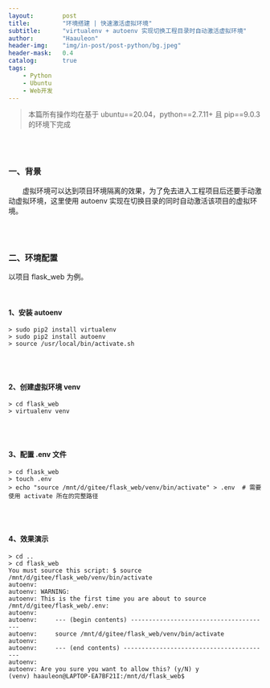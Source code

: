 ```yaml
---
layout:        post
title:         "环境搭建 | 快速激活虚拟环境"
subtitle:      "virtualenv + autoenv 实现切换工程目录时自动激活虚拟环境"
author:        "Haauleon"
header-img:    "img/in-post/post-python/bg.jpeg"
header-mask:   0.4
catalog:       true
tags:
    - Python
    - Ubuntu
    - Web开发
---
```


> 本篇所有操作均在基于 ubuntu==20.04，python==2.7.11+ 且 pip==9.0.3 的环境下完成 

<br>
<br>

### 一、背景
&emsp;&emsp;虚拟环境可以达到项目环境隔离的效果，为了免去进入工程项目后还要手动激动虚拟环境，这里使用 autoenv 实现在切换目录的同时自动激活该项目的虚拟环境。  

<br>
<br>

### 二、环境配置
以项目 flask_web 为例。      

<br>

#### 1、安装 autoenv
```
> sudo pip2 install virtualenv
> sudo pip2 install autoenv
> source /usr/local/bin/activate.sh
```

<br>
<br>

#### 2、创建虚拟环境 venv
```
> cd flask_web
> virtualenv venv
```

<br>
<br>

#### 3、配置 .env 文件
```
> cd flask_web
> touch .env
> echo "source /mnt/d/gitee/flask_web/venv/bin/activate" > .env  # 需要使用 activate 所在的完整路径
```

<br>
<br>

#### 4、效果演示
```
> cd ..
> cd flask_web
You must source this script: $ source /mnt/d/gitee/flask_web/venv/bin/activate
autoenv:
autoenv: WARNING:
autoenv: This is the first time you are about to source /mnt/d/gitee/flask_web/.env:      
autoenv:
autoenv:     --- (begin contents) ---------------------------------------
autoenv:     source /mnt/d/gitee/flask_web/venv/bin/activate
autoenv:
autoenv:     --- (end contents) -----------------------------------------
autoenv:
autoenv: Are you sure you want to allow this? (y/N) y
(venv) haauleon@LAPTOP-EA7BF21I:/mnt/d/flask_web$
```